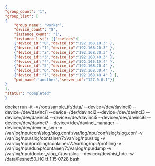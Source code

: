 ```hccl_8p.json
{
"group_count": "1",
"group_list": [
{
    "group_name": "worker",
    "device_count": "8",
    "instance_count": "1",
    "instance_list": [{"devices":[ 
    {"device_id":"0","device_ip":"192.168.10.3" },
    {"device_id":"1","device_ip":"192.168.20.3" },
    {"device_id":"2","device_ip":"192.168.30.3" },
    {"device_id":"3","device_ip":"192.168.40.3" },
    {"device_id":"4","device_ip":"192.168.10.4" },
    {"device_id":"5","device_ip":"192.168.20.4" },
    {"device_id":"6","device_ip":"192.168.30.4" },
    {"device_id":"7","device_ip":"192.168.40.4" } ],
    "pod_name":"another","server_id":"127.0.0.1"}]
}
],
"status": "completed"
}
```

docker run -it -v /root/sample_tf:/data/ 
--device=/dev/davinci0 
--device=/dev/davinci1 
--device=/dev/davinci2 
--device=/dev/davinci3 
--device=/dev/davinci4 
--device=/dev/davinci5 
--device=/dev/davinci6 
--device=/dev/davinci7 
--device=/dev/davinci_manager 
--device=/dev/devmm_svm 
-v /var/log/npu/conf/slog/slog.conf:/var/log/npu/conf/slog/slog.conf 
-v /var/log/npu/slog/container/7:/var/log/npu/slog 
-v /var/log/npu/profiling/container/7:/var/log/npu/profiling 
-v /var/log/npu/dump/container/7:/var/log/npu/dump 
-v /var/log/npu/docker_slog_7:/usr/slog 
--device=/dev/hisi_hdc 
-w /data/Resnet50_HC tf:1.15-0728 bash

